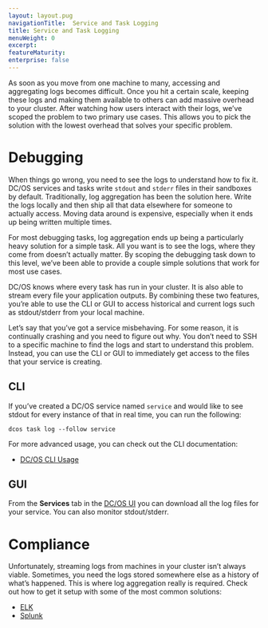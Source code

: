 ```yaml
---
layout: layout.pug
navigationTitle:  Service and Task Logging
title: Service and Task Logging
menuWeight: 0
excerpt:
featureMaturity:
enterprise: false
---
```


<!-- This source repo for this topic is https://github.com/dcos/dcos-docs -->


As soon as you move from one machine to many, accessing and aggregating logs becomes difficult. Once you hit a certain scale, keeping these logs and making them available to others can add massive overhead to your cluster. After watching how users interact with their logs, we’ve scoped the problem to two primary use cases. This allows you to pick the solution with the lowest overhead that solves your specific problem.

# Debugging

When things go wrong, you need to see the logs to understand how to fix it. DC/OS services and tasks write `stdout` and `stderr` files in their sandboxes by default. Traditionally, log aggregation has been the solution here. Write the logs locally and then ship all that data elsewhere for someone to actually access. Moving data around is expensive, especially when it ends up being written multiple times.

For most debugging tasks, log aggregation ends up being a particularly heavy solution for a simple task. All you want is to see the logs, where they come from doesn’t actually matter. By scoping the debugging task down to this level, we’ve been able to provide a couple simple solutions that work for most use cases.

DC/OS knows where every task has run in your cluster. It is also able to stream every file your application outputs. By combining these two features, you’re able to use the CLI or GUI to access historical and current logs such as stdout/stderr from your local machine.

Let’s say that you’ve got a service misbehaving. For some reason, it is continually crashing and you need to figure out why. You don’t need to SSH to a specific machine to find the logs and start to understand this problem. Instead, you can use the CLI or GUI to immediately get access to the files that your service is creating.

## CLI

If you’ve created a DC/OS service named `service` and would like to see stdout for every instance of that in real time, you can run the following:

```
dcos task log --follow service
```

For more advanced usage, you can check out the CLI documentation:

- [DC/OS CLI Usage][1]

## GUI

From the **Services** tab in the [DC/OS UI](/1.8/usage/webinterface/) you can download all the log files for your service. You can also monitor stdout/stderr.

# Compliance

Unfortunately, streaming logs from machines in your cluster isn’t always viable. Sometimes, you need the logs stored somewhere else as a history of what’s happened. This is where log aggregation really is required. Check out how to get it setup with some of the most common solutions:

- [ELK][2]
- [Splunk][3]

[1]: /docs/1.8/usage/cli/
[2]: ../elk/
[3]: ../splunk/
